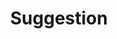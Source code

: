 ---
title: "Suggestion"
index:
  - suggestion
permalink: /spells/suggestion/
tags:
  - Spell
  - 2nd Level
  - Enchantment
available_for:
  - Bard
  - Sorcerer
  - Warlock
  - Wizard
level: "2nd Level"
school: "Enchantment"
range: "30 ft"
comp:
  - V
  - M
material: "a snake's tongue and either a bit of honeycomb or a drop of sweet oil."
duration: "8 Hours"
concentration: true
attack: "WIS Save"
description: |
  You suggest a course of activity (limited to a sentence or two) and magically influence a creature you can see within range that can hear and understand you. Creatures that can't be charmed are immune to this effect. The suggestion must be worded in such a manner as to make the course of action sound reasonable. Asking the creature to stab itself, throw itself onto a spear, immolate itself, or do some other obviously harmful act ends the spell.

  The target must make a wisdom saving throw. On a failed save, it pursues the course of action you described to the best of its ability. The suggested course of action can continue for the entire duration. If the suggested activity can be completed in a shorter time, the spell ends when the subject finishes what it was asked to do.

  You can also specify conditions that will trigger a special activity during the duration. For example, you might suggest that a knight give her warhorse to the first beggar she meets. If the condition isn't met before the spell expires, the activity isn't performed.

  If you or any of your companions damage the target, the spell ends.
excerpt: "You suggest a course of activity (limited to a sentence or two) and magically influence a creature you can see within range that can hear and understand you."
source: "Basic Rules"
---